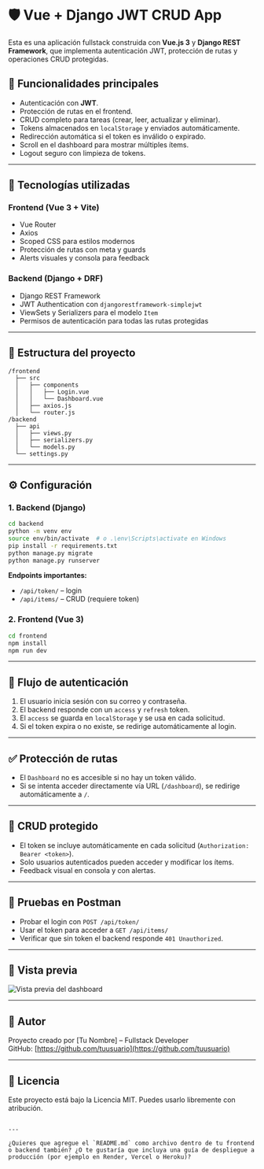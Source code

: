 # 🛡️ Vue + Django JWT CRUD App

Esta es una aplicación fullstack construida con **Vue.js 3** y **Django REST Framework**, que implementa autenticación JWT, protección de rutas y operaciones CRUD protegidas.

## 🔐 Funcionalidades principales

- Autenticación con **JWT**.
- Protección de rutas en el frontend.
- CRUD completo para tareas (crear, leer, actualizar y eliminar).
- Tokens almacenados en `localStorage` y enviados automáticamente.
- Redirección automática si el token es inválido o expirado.
- Scroll en el dashboard para mostrar múltiples ítems.
- Logout seguro con limpieza de tokens.

---

## 🚀 Tecnologías utilizadas

### Frontend (Vue 3 + Vite)

- Vue Router
- Axios
- Scoped CSS para estilos modernos
- Protección de rutas con meta y guards
- Alerts visuales y consola para feedback

### Backend (Django + DRF)

- Django REST Framework
- JWT Authentication con `djangorestframework-simplejwt`
- ViewSets y Serializers para el modelo `Item`
- Permisos de autenticación para todas las rutas protegidas

---

## 📂 Estructura del proyecto

```
/frontend
  ├── src
  │   ├── components
  │   │   ├── Login.vue
  │   │   └── Dashboard.vue
  │   ├── axios.js
  │   └── router.js
/backend
  ├── api
  │   ├── views.py
  │   ├── serializers.py
  │   └── models.py
  └── settings.py
```

---

## ⚙️ Configuración

### 1. Backend (Django)

```bash
cd backend
python -m venv env
source env/bin/activate  # o .\env\Scripts\activate en Windows
pip install -r requirements.txt
python manage.py migrate
python manage.py runserver
```

**Endpoints importantes:**

- `/api/token/` – login
- `/api/items/` – CRUD (requiere token)

### 2. Frontend (Vue 3)

```bash
cd frontend
npm install
npm run dev
```

---

## 🔐 Flujo de autenticación

1. El usuario inicia sesión con su correo y contraseña.
2. El backend responde con un `access` y `refresh` token.
3. El `access` se guarda en `localStorage` y se usa en cada solicitud.
4. Si el token expira o no existe, se redirige automáticamente al login.

---

## ✅ Protección de rutas

- El `Dashboard` no es accesible si no hay un token válido.
- Si se intenta acceder directamente vía URL (`/dashboard`), se redirige automáticamente a `/`.

---

## 🔄 CRUD protegido

- El token se incluye automáticamente en cada solicitud (`Authorization: Bearer <token>`).
- Solo usuarios autenticados pueden acceder y modificar los ítems.
- Feedback visual en consola y con alertas.

---

## 🧪 Pruebas en Postman

- Probar el login con `POST /api/token/`
- Usar el token para acceder a `GET /api/items/`
- Verificar que sin token el backend responde `401 Unauthorized`.

---

## 📸 Vista previa

![Vista previa del dashboard](https://via.placeholder.com/600x300.png?text=Dashboard+CRUD+Vue+Django)

---

## 🙌 Autor

Proyecto creado por [Tu Nombre] – Fullstack Developer  
GitHub: [https://github.com/tuusuario](https://github.com/tuusuario)

---

## 📄 Licencia

Este proyecto está bajo la Licencia MIT. Puedes usarlo libremente con atribución.

```

---

¿Quieres que agregue el `README.md` como archivo dentro de tu frontend o backend también? ¿O te gustaría que incluya una guía de despliegue a producción (por ejemplo en Render, Vercel o Heroku)?
